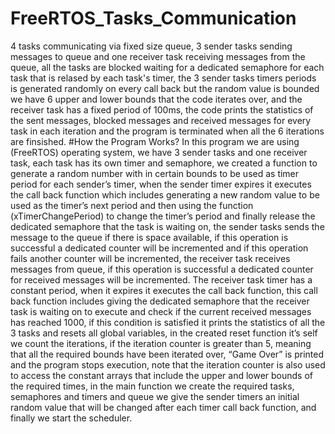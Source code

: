# FreeRTOS_Tasks_Communication
4 tasks communicating via fixed size queue, 3 sender tasks sending messages to queue and one receiver task receiving messages from the queue, all the tasks are blocked waiting for a dedicated semaphore for each task that is relased by each task's timer, the 3 sender tasks timers periods is generated randomly on every call back but the random value is bounded we have 6 upper and lower bounds that the code iterates over, and the receiver task has a fixed period of 100ms, the code prints the statistics of the sent messages, blocked messages and received messages for every task in each iteration and the program is terminated when all the 6 iterations are finsished.
#How the Program Works?
In this program we are using (FreeRTOS) operating system, we have 3 sender tasks and one receiver task, each task has its own timer and semaphore, we created a function to generate a random number with in certain bounds to be used as timer period for each sender’s timer, when the sender timer expires it executes the call back function which includes generating a new random value to be used as the timer’s next period and then using the function (xTimerChangePeriod) to change the timer’s period and finally release the dedicated semaphore that the task is waiting on, the sender tasks sends the message to the queue if there is space available, if this operation is successful a dedicated counter will be incremented and if this operation fails another counter will be incremented, the receiver task receives messages from queue, if this operation is successful a dedicated counter for received messages will be incremented. The receiver task timer has a constant period, when it expires it executes the call back function, this call back function includes giving the dedicated semaphore that the receiver task is waiting on to execute and check if the current received messages has reached 1000, if this condition is satisfied it prints the statistics of all the 3 tasks and resets all global variables, in the created reset function it’s self we count the iterations, if the iteration counter is greater than 5, meaning that all the required bounds have been iterated over, “Game Over” is printed and the program stops execution, note that the iteration counter is also used to access the constant arrays that include the upper and lower bounds of the required times, in the main function we create the required tasks, semaphores and timers and queue we give the sender timers an initial random value that will be changed after each timer call back function, and finally we start the scheduler. 
